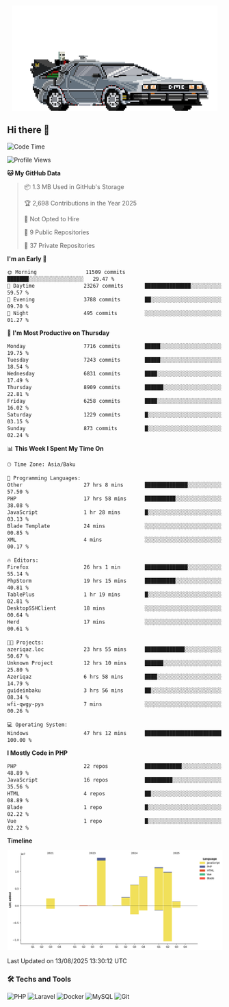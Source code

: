 <!--WALLPAPER-->
<p align='center'>
  <img src='assets/wallpapers/22.gif' alt='Banner'>
</p>
<!--/WALLPAPER-->

## Hi there 👋

<!--START_SECTION:waka-->
![Code Time](http://img.shields.io/badge/Code%20Time-115%20hrs%2050%20mins-blue)

![Profile Views](http://img.shields.io/badge/Profile%20Views-0-blue)

**🐱 My GitHub Data** 

> 📦 1.3 MB Used in GitHub's Storage 
 > 
> 🏆 2,698 Contributions in the Year 2025
 > 
> 🚫 Not Opted to Hire
 > 
> 📜 9 Public Repositories 
 > 
> 🔑 37 Private Repositories 
 > 
**I'm an Early 🐤** 

```text
🌞 Morning                11509 commits       ███████░░░░░░░░░░░░░░░░░░   29.47 % 
🌆 Daytime                23267 commits       ███████████████░░░░░░░░░░   59.57 % 
🌃 Evening                3788 commits        ██░░░░░░░░░░░░░░░░░░░░░░░   09.70 % 
🌙 Night                  495 commits         ░░░░░░░░░░░░░░░░░░░░░░░░░   01.27 % 
```
📅 **I'm Most Productive on Thursday** 

```text
Monday                   7716 commits        █████░░░░░░░░░░░░░░░░░░░░   19.75 % 
Tuesday                  7243 commits        █████░░░░░░░░░░░░░░░░░░░░   18.54 % 
Wednesday                6831 commits        ████░░░░░░░░░░░░░░░░░░░░░   17.49 % 
Thursday                 8909 commits        ██████░░░░░░░░░░░░░░░░░░░   22.81 % 
Friday                   6258 commits        ████░░░░░░░░░░░░░░░░░░░░░   16.02 % 
Saturday                 1229 commits        █░░░░░░░░░░░░░░░░░░░░░░░░   03.15 % 
Sunday                   873 commits         █░░░░░░░░░░░░░░░░░░░░░░░░   02.24 % 
```


📊 **This Week I Spent My Time On** 

```text
🕑︎ Time Zone: Asia/Baku

💬 Programming Languages: 
Other                    27 hrs 8 mins       ██████████████░░░░░░░░░░░   57.50 % 
PHP                      17 hrs 58 mins      ██████████░░░░░░░░░░░░░░░   38.08 % 
JavaScript               1 hr 28 mins        █░░░░░░░░░░░░░░░░░░░░░░░░   03.13 % 
Blade Template           24 mins             ░░░░░░░░░░░░░░░░░░░░░░░░░   00.85 % 
XML                      4 mins              ░░░░░░░░░░░░░░░░░░░░░░░░░   00.17 % 

🔥 Editors: 
Firefox                  26 hrs 1 min        ██████████████░░░░░░░░░░░   55.14 % 
PhpStorm                 19 hrs 15 mins      ██████████░░░░░░░░░░░░░░░   40.81 % 
TablePlus                1 hr 19 mins        █░░░░░░░░░░░░░░░░░░░░░░░░   02.81 % 
DesktopSSHClient         18 mins             ░░░░░░░░░░░░░░░░░░░░░░░░░   00.64 % 
Herd                     17 mins             ░░░░░░░░░░░░░░░░░░░░░░░░░   00.61 % 

🐱‍💻 Projects: 
azeriqaz.loc             23 hrs 55 mins      █████████████░░░░░░░░░░░░   50.67 % 
Unknown Project          12 hrs 10 mins      ██████░░░░░░░░░░░░░░░░░░░   25.80 % 
Azeriqaz                 6 hrs 58 mins       ████░░░░░░░░░░░░░░░░░░░░░   14.79 % 
guideinbaku              3 hrs 56 mins       ██░░░░░░░░░░░░░░░░░░░░░░░   08.34 % 
wfi-qwgy-pys             7 mins              ░░░░░░░░░░░░░░░░░░░░░░░░░   00.26 % 

💻 Operating System: 
Windows                  47 hrs 12 mins      █████████████████████████   100.00 % 
```

**I Mostly Code in PHP** 

```text
PHP                      22 repos            ████████████░░░░░░░░░░░░░   48.89 % 
JavaScript               16 repos            █████████░░░░░░░░░░░░░░░░   35.56 % 
HTML                     4 repos             ██░░░░░░░░░░░░░░░░░░░░░░░   08.89 % 
Blade                    1 repo              █░░░░░░░░░░░░░░░░░░░░░░░░   02.22 % 
Vue                      1 repo              █░░░░░░░░░░░░░░░░░░░░░░░░   02.22 % 
```



**Timeline**

![Lines of Code chart](https://raw.githubusercontent.com/feridnesibzade/feridnesibzade/main/assets/bar_graph.png)


 Last Updated on 13/08/2025 13:30:12 UTC
<!--END_SECTION:waka-->

### 🛠️ Techs and Tools

![PHP](https://img.shields.io/badge/PHP-777BB4?style=for-the-badge&logo=php&logoColor=white)
![Laravel](https://img.shields.io/badge/Laravel-F55247?style=for-the-badge&logo=laravel&logoColor=white)
![Docker](https://img.shields.io/badge/Docker-2496ED?style=for-the-badge&logo=docker&logoColor=white)
![MySQL](https://img.shields.io/badge/MySQL-4479A1?style=for-the-badge&logo=mysql&logoColor=white)
![Git](https://img.shields.io/badge/Git-F05032?style=for-the-badge&logo=git&logoColor=white)
